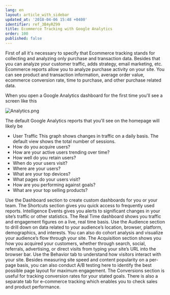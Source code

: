 ```yaml
---
lang: en
layout: article_with_sidebar
updated_at: '2018-04-06 15:48 +0400'
identifier: ref_3B4yRZ99
title: Ecommerce Tracking with Google Analytics
order: 100
published: false
---
```

First of all it's necessary to specify that Ecommerce tracking stands for collecting and analyzing only purchase and transaction data. Besides that you can analyze your customer traffic, adds strategy, email marketing, etc. Ecommerce reports allow you to analyze purchase activity on your site. You can see product and transaction information, average order value, ecommerce conversion rate, time to purchase, and other purchase related data.

When you open a Google Analytics dashboard for the first time you'll see a screen like this

![Analytics.png]({{site.baseurl}}/attachments/ref_3B4yRZ99/Analytics.png)

The default Google Analytics reports that you'll see on the homepage will likely be 
* User Traffic
  This graph shows changes in traffic on a daily basis. The default view shows the total number of sessions. 
* How do you acquire users?
* How are your active users trending over time?
* How well do you retain users?
* When do your users visit?
* Where are your users?
* What are your top devices?
* What pages do your users visit?
* How are you performing against goals?
* What are your top selling products?


Use the Dashboard section to create custom dashboards for you or your team.
The Shortcuts section gives you quick access to frequently used reports.
Intelligence Events gives you alerts to significant changes in your site’s traffic or other statistics.
The Real Time dashboard shows you traffic and engagement figures on a live, real time basis.
Use the Audience section to drill down on data related to your audience’s location, browser, platform, demographics, and interests. You can also do cohort analysis and visualize your audience’s flow through your site.
The Acquisition section shows you how you acquired your customers, whether through search, social, referrals, advertising, or direct visits from typing your site’s URL into the browser bar.
Use the Behavior tab to understand how visitors interact with your site. Besides measuring site speed and content popularity on a per-page basis, you can also conduct A/B testing here to identify the best possible page layout for maximum engagement.
The Conversions section is useful for tracking conversion rates for your stated goals. There is also a separate tab for e-commerce tracking which enables you to check sales and product performance.